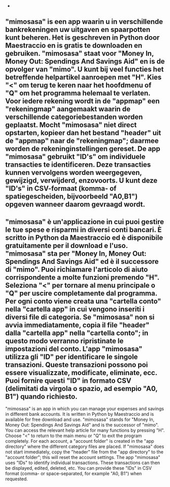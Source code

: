 -
"mimosasa" is een app waarin u in verschillende bankrekeningen uw uitgaven en spaarpotten kunt beheren. Het is geschreven in Python door Maestraccio en is gratis te downloaden en gebruiken. "mimosasa" staat voor "Money In, Money Out: Spendings And Savings Aid" en is de opvolger van "mimo". U kunt bij veel functies het betreffende helpartikel aanroepen met "H". Kies "<" om terug te keren naar het hoofdmenu of "Q" om het programma helemaal te verlaten. Voor iedere rekening wordt in de "appmap" een "rekeningmap" aangemaakt waarin de verschillende categoriebestanden worden geplaatst. Mocht "mimosasa" niet direct opstarten, kopieer dan het bestand "header" uit de "appmap" naar de "rekeningmap"; daarmee worden de rekeninginstellingen gereset. De app "mimosasa" gebruikt "ID's" om individuele transacties te identificeren. Deze transacties kunnen vervolgens worden weergegeven, gewijzigd, verwijderd, enzovoorts. U kunt deze "ID's" in CSV-formaat (komma- of spatiegescheiden, bijvoorbeeld "A0,B1") opgeven wanneer daarom gevraagd wordt.
-
"mimosasa" è un'applicazione in cui puoi gestire le tue spese e risparmi in diversi conti bancari. È scritto in Python da Maestraccio ed è disponibile gratuitamente per il download e l'uso. "mimosasa" sta per "Money In, Money Out: Spendings And Savings Aid" ed è il successore di "mimo". Puoi richiamare l'articolo di aiuto corrispondente a molte funzioni premendo "H". Seleziona "<" per tornare al menu principale o "Q" per uscire completamente dal programma. Per ogni conto viene creata una "cartella conto" nella "cartella app" in cui vengono inseriti i diversi file di categoria. Se "mimosasa" non si avvia immediatamente, copia il file "header" dalla "cartella app" nella "cartella conto"; in questo modo verranno ripristinate le impostazioni del conto. L'app "mimosasa" utilizza gli "ID" per identificare le singole transazioni. Queste transazioni possono poi essere visualizzate, modificate, eliminate, ecc. Puoi fornire questi "ID" in formato CSV (delimitati da virgola o spazio, ad esempio "A0, B1") quando richiesto.
-
"mimosasa" is an app in which you can manage your expenses and savings in different bank accounts. It is written in Python by Maestraccio and is available for free download and use. "mimosasa" stands for "Money In, Money Out: Spendings And Savings Aid" and is the successor of "mimo". You can access the relevant help article for many functions by pressing "H". Choose "<" to return to the main menu or "Q" to exit the program completely. For each account, a "account folder" is created in the "app directory" where the different category files are placed. If "mimosasa" does not start immediately, copy the "header" file from the "app directory" to the "account folder"; this will reset the account settings. The app "mimosasa" uses "IDs" to identify individual transactions. These transactions can then be displayed, edited, deleted, etc. You can provide these "IDs" in CSV format (comma- or space-separated, for example "A0, B1") when requested.
